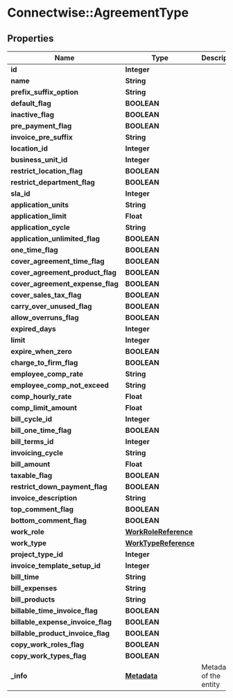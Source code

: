 # Connectwise::AgreementType

## Properties
Name | Type | Description | Notes
------------ | ------------- | ------------- | -------------
**id** | **Integer** |  | [optional] 
**name** | **String** |  | 
**prefix_suffix_option** | **String** |  | 
**default_flag** | **BOOLEAN** |  | [optional] 
**inactive_flag** | **BOOLEAN** |  | [optional] 
**pre_payment_flag** | **BOOLEAN** |  | [optional] 
**invoice_pre_suffix** | **String** |  | [optional] 
**location_id** | **Integer** |  | [optional] 
**business_unit_id** | **Integer** |  | [optional] 
**restrict_location_flag** | **BOOLEAN** |  | [optional] 
**restrict_department_flag** | **BOOLEAN** |  | [optional] 
**sla_id** | **Integer** |  | [optional] 
**application_units** | **String** |  | [optional] 
**application_limit** | **Float** |  | [optional] 
**application_cycle** | **String** |  | [optional] 
**application_unlimited_flag** | **BOOLEAN** |  | [optional] 
**one_time_flag** | **BOOLEAN** |  | [optional] 
**cover_agreement_time_flag** | **BOOLEAN** |  | [optional] 
**cover_agreement_product_flag** | **BOOLEAN** |  | [optional] 
**cover_agreement_expense_flag** | **BOOLEAN** |  | [optional] 
**cover_sales_tax_flag** | **BOOLEAN** |  | [optional] 
**carry_over_unused_flag** | **BOOLEAN** |  | [optional] 
**allow_overruns_flag** | **BOOLEAN** |  | [optional] 
**expired_days** | **Integer** |  | [optional] 
**limit** | **Integer** |  | [optional] 
**expire_when_zero** | **BOOLEAN** |  | [optional] 
**charge_to_firm_flag** | **BOOLEAN** |  | [optional] 
**employee_comp_rate** | **String** |  | 
**employee_comp_not_exceed** | **String** |  | 
**comp_hourly_rate** | **Float** |  | [optional] 
**comp_limit_amount** | **Float** |  | [optional] 
**bill_cycle_id** | **Integer** |  | [optional] 
**bill_one_time_flag** | **BOOLEAN** |  | [optional] 
**bill_terms_id** | **Integer** |  | [optional] 
**invoicing_cycle** | **String** |  | 
**bill_amount** | **Float** |  | [optional] 
**taxable_flag** | **BOOLEAN** |  | [optional] 
**restrict_down_payment_flag** | **BOOLEAN** |  | [optional] 
**invoice_description** | **String** |  | [optional] 
**top_comment_flag** | **BOOLEAN** |  | [optional] 
**bottom_comment_flag** | **BOOLEAN** |  | [optional] 
**work_role** | [**WorkRoleReference**](WorkRoleReference.md) |  | [optional] 
**work_type** | [**WorkTypeReference**](WorkTypeReference.md) |  | [optional] 
**project_type_id** | **Integer** |  | [optional] 
**invoice_template_setup_id** | **Integer** |  | [optional] 
**bill_time** | **String** |  | 
**bill_expenses** | **String** |  | 
**bill_products** | **String** |  | 
**billable_time_invoice_flag** | **BOOLEAN** |  | [optional] 
**billable_expense_invoice_flag** | **BOOLEAN** |  | [optional] 
**billable_product_invoice_flag** | **BOOLEAN** |  | [optional] 
**copy_work_roles_flag** | **BOOLEAN** |  | [optional] 
**copy_work_types_flag** | **BOOLEAN** |  | [optional] 
**_info** | [**Metadata**](Metadata.md) | Metadata of the entity | [optional] 


